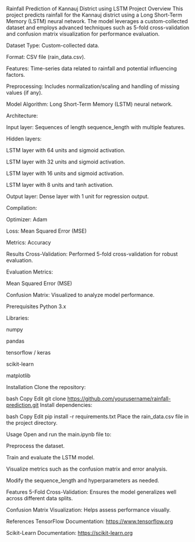 Rainfall Prediction of Kannauj District using LSTM
Project Overview
This project predicts rainfall for the Kannauj district using a Long Short-Term Memory (LSTM) neural network. The model leverages a custom-collected dataset and employs advanced techniques such as 5-fold cross-validation and confusion matrix visualization for performance evaluation.

Dataset
Type: Custom-collected data.

Format: CSV file (rain_data.csv).

Features: Time-series data related to rainfall and potential influencing factors.

Preprocessing: Includes normalization/scaling and handling of missing values (if any).

Model
Algorithm: Long Short-Term Memory (LSTM) neural network.

Architecture:

Input layer: Sequences of length sequence_length with multiple features.

Hidden layers:

LSTM layer with 64 units and sigmoid activation.

LSTM layer with 32 units and sigmoid activation.

LSTM layer with 16 units and sigmoid activation.

LSTM layer with 8 units and tanh activation.

Output layer: Dense layer with 1 unit for regression output.

Compilation:

Optimizer: Adam

Loss: Mean Squared Error (MSE)

Metrics: Accuracy

Results
Cross-Validation: Performed 5-fold cross-validation for robust evaluation.

Evaluation Metrics:

Mean Squared Error (MSE)

Confusion Matrix: Visualized to analyze model performance.

Prerequisites
Python 3.x

Libraries:

numpy

pandas

tensorflow / keras

scikit-learn

matplotlib

Installation
Clone the repository:

bash
Copy
Edit
git clone https://github.com/yourusername/rainfall-prediction.git
Install dependencies:

bash
Copy
Edit
pip install -r requirements.txt
Place the rain_data.csv file in the project directory.

Usage
Open and run the main.ipynb file to:

Preprocess the dataset.

Train and evaluate the LSTM model.

Visualize metrics such as the confusion matrix and error analysis.

Modify the sequence_length and hyperparameters as needed.

Features
5-Fold Cross-Validation: Ensures the model generalizes well across different data splits.

Confusion Matrix Visualization: Helps assess performance visually.

References
TensorFlow Documentation: https://www.tensorflow.org

Scikit-Learn Documentation: https://scikit-learn.org

